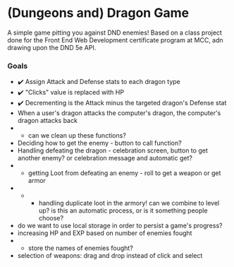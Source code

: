 # (Dungeons and) Dragon Game
 A simple game pitting you against DND enemies! Based on a class project done for the Front End Web Development certificate program at MCC, adn drawing upon the DND 5e API.

 ### Goals
  - ✔️ Assign Attack and Defense stats to each dragon type
  - ✔️ "Clicks" value is replaced with HP
  - ✔️ Decrementing is the Attack minus the targeted dragon's Defense stat
  - When a user's dragon attacks the computer's dragon, the computer's dragon attacks back
  - - can we clean up these functions?
  - Deciding how to get the enemy - button to call function?
  - Handling defeating the dragon - celebration screen, button to get another enemy? or celebration message and automatic get?
  - - getting Loot from defeating an enemy - roll to get a weapon or get armor
  - - - handling duplicate loot in the armory! can we combine to level up? is this an automatic process, or is it something people choose?
  - do we want to use local storage in order to persist a game's progress?
  - increasing HP and EXP based on number of enemies fought
  - - store the names of enemies fought?
  - selection of weapons: drag and drop instead of click and select
